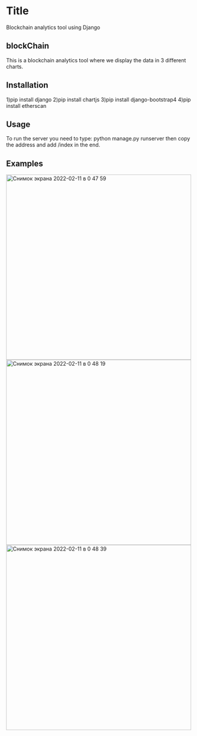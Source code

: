 # Title
Blockchain analytics tool using Django
## blockChain
This is a blockchain analytics tool where we display the data in 3 different charts. 
## Installation
1)pip install django 
2)pip install chartjs
3)pip install django-bootstrap4
4)pip install etherscan
## Usage 
To run the server you need to type: python manage.py runserver
then copy the address and add /index in the end.
## Examples
<img width="500" alt="Снимок экрана 2022-02-11 в 0 47 59" src="https://user-images.githubusercontent.com/98107228/153476084-fb4915ff-2c37-4b35-b3bd-57f82dbef3b3.png">

<img width="500" alt="Снимок экрана 2022-02-11 в 0 48 19" src="https://user-images.githubusercontent.com/98107228/153476174-bac555a1-b586-4cc1-a4c5-49a46a20cb98.png">

<img width="500" alt="Снимок экрана 2022-02-11 в 0 48 39" src="https://user-images.githubusercontent.com/98107228/153476180-950194d7-7874-494d-9594-c1ad8a22a1bb.png">
